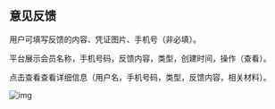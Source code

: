 ## 意见反馈

用户可填写反馈的内容、凭证图片、手机号（非必填）。

平台展示会员名称，手机号码，反馈内容，类型，创建时间，操作（查看）。

点击查看查看详细信息（用户名，手机号码，类型，反馈内容，相关材料）。

![img](https://docs.pickmall.cn/help/images/%E6%84%8F%E8%A7%81%E5%8F%8D%E9%A6%88.png)